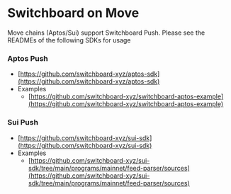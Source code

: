 # Switchboard on Move

Move chains (Aptos/Sui) support Switchboard Push. Please see the READMEs of the following SDKs for usage

### Aptos Push

* [https://github.com/switchboard-xyz/aptos-sdk](https://github.com/switchboard-xyz/aptos-sdk)
* Examples
  * [https://github.com/switchboard-xyz/switchboard-aptos-example](https://github.com/switchboard-xyz/switchboard-aptos-example)

### Sui Push

* [https://github.com/switchboard-xyz/sui-sdk](https://github.com/switchboard-xyz/sui-sdk)
* Examples
  * [https://github.com/switchboard-xyz/sui-sdk/tree/main/programs/mainnet/feed-parser/sources](https://github.com/switchboard-xyz/sui-sdk/tree/main/programs/mainnet/feed-parser/sources)
